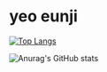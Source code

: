 # yeo eunji
<!--
**eunnj/eunnj** is a ✨ _special_ ✨ repository because its `README.md` (this file) appears on your GitHub profile.

Here are some ideas to get you started:

- 🔭 I’m currently working on ...
- 🌱 I’m currently learning ...
- 👯 I’m looking to collaborate on ...
- 🤔 I’m looking for help with ...
- 💬 Ask me about ...
- 📫 How to reach me: ...
- 😄 Pronouns: ...
- ⚡ Fun fact: ...
-->
<!-- [![GitHub](https://hits.seeyoufarm.com/api/count/incr/badge.svg?url=https%3A%2F%2Fgithub.com%2Feunnj&count_bg=%23C2DBFF&title_bg=%23B8B8B8&icon=&icon_color=%23E7E7E7&title=hits&edge_flat=false)](https://github.com/eunnj)
 -->
<!-- [![Tech Blog Badge](http://img.shields.io/badge/-Tech%20blog-black?style=flat-square&logo=blogger&logoColor=white&link=https://yeoeun-ji.tistory.com/)](https://yeoeun-ji.tistory.com/) -->

<!-- ## Skills
![Java](https://img.shields.io/badge/java-%23ED8B00.svg?style=for-the-badge&logo=java&logoColor=white)
![Kotlin](https://img.shields.io/badge/kotlin-%230095D5.svg?style=for-the-badge&logo=kotlin&logoColor=white)
![JavaScript](https://img.shields.io/badge/javascript-%23323330.svg?style=for-the-badge&logo=javascript&logoColor=%23F7DF1E)
![HTML5](https://img.shields.io/badge/html5-%23E34F26.svg?style=for-the-badge&logo=html5&logoColor=white)
![CSS3](https://img.shields.io/badge/css3-%231572B6.svg?style=for-the-badge&logo=css3&logoColor=white)
![React](https://img.shields.io/badge/react-%2320232a.svg?style=for-the-badge&logo=react&logoColor=%2361DAFB)
![Python](https://img.shields.io/badge/python-3670A0?style=for-the-badge&logo=python&logoColor=ffdd54)
![MySQL](https://img.shields.io/badge/mysql-%2300f.svg?style=for-the-badge&logo=mysql&logoColor=white)
 -->
[![Top Langs](https://github-readme-stats.vercel.app/api/top-langs/?username=eunnj&layout=compact)](https://github.com/anuraghazra/github-readme-stats)

![Anurag's GitHub stats](https://github-readme-stats.vercel.app/api?username=eunnj&show_icons=true&theme=radical)

